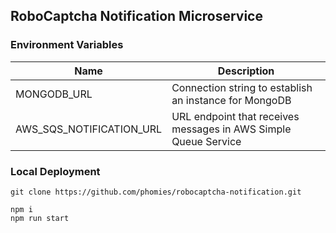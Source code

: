## RoboCaptcha Notification Microservice

### Environment Variables
| Name                     | Description                                                     |
| ------------------------ | --------------------------------------------------------------- |
| MONGODB_URL              | Connection string to establish an instance for MongoDB          |
| AWS_SQS_NOTIFICATION_URL | URL endpoint that receives messages in AWS Simple Queue Service |

### Local Deployment
```
git clone https://github.com/phomies/robocaptcha-notification.git

npm i
npm run start
```